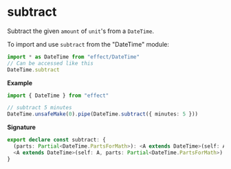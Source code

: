 # subtract

Subtract the given `amount` of `unit`'s from a `DateTime`.

To import and use `subtract` from the "DateTime" module:

```ts
import * as DateTime from "effect/DateTime"
// Can be accessed like this
DateTime.subtract
```

**Example**

```ts
import { DateTime } from "effect"

// subtract 5 minutes
DateTime.unsafeMake(0).pipe(DateTime.subtract({ minutes: 5 }))
```

**Signature**

```ts
export declare const subtract: {
  (parts: Partial<DateTime.PartsForMath>): <A extends DateTime>(self: A) => DateTime.PreserveZone<A>
  <A extends DateTime>(self: A, parts: Partial<DateTime.PartsForMath>): DateTime.PreserveZone<A>
}
```
